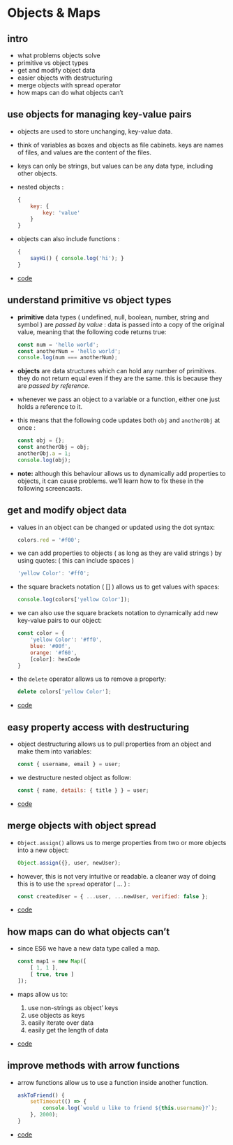 # Objects & Maps


## intro

-   what problems objects solve
-   primitive vs object types
-   get and modify object data
-   easier objects with destructuring
-   merge objects with spread operator
-   how maps can do what objects can&rsquo;t


## use objects for managing key-value pairs

-   objects are used to store unchanging, key-value data.
-   think of variables as boxes and objects as file cabinets. keys are names of files, and values are the content of the files.
-   keys can only be strings, but values can be any data type, including other objects.
-   nested objects :
    
    ```js
    {
        key: {
            key: 'value'
        }
    }
    ```

-   objects can also include functions :
    
    ```js
    {
        sayHi() { console.log('hi'); }
    }
    ```

-   [code](step_01/src/app.js)


## understand primitive vs object types

-   **primitive** data types ( undefined, null, boolean, number, string and symbol ) are *passed by value* : data is passed into a copy of the original value, meaning that the following code returns true:
    
    ```js
    const num = 'hello world';
    const anotherNum = 'hello world';
    console.log(num === anotherNum);
    ```

-   **objects** are data structures which can hold any number of primitives. they do not return equal even if they are the same. this is because they are *passed by reference*.
-   whenever we pass an object to a variable or a function, either one just holds a reference to it.
-   this means that the following code updates both `obj` and `anotherObj` at once :
    
    ```js
    const obj = {};
    const anotherObj = obj;
    anotherObj.a = 1;
    console.log(obj);
    ```

-   **note:** although this behaviour allows us to dynamically add properties to objects, it can cause problems. we&rsquo;ll learn how to fix these in the following screencasts.


## get and modify object data

-   values in an object can be changed or updated using the dot syntax:
    
    ```js
    colors.red = '#f00';
    ```

-   we can add properties to objects ( as long as they are valid strings ) by using quotes: ( this can include spaces )
    
    ```js
    'yellow Color': '#ff0';
    ```

-   the square brackets notation ( [] ) allows us to get values with spaces:
    
    ```js
    console.log(colors['yellow Color']);
    ```

-   we can also use the square brackets notation to dynamically add new key-value pairs to our object:
    
    ```js
    const color = {
        'yellow Color': '#ff0',
        blue: '#00f',
        orange: '#f60',
        [color]: hexCode
    }
    ```

-   the `delete` operator allows us to remove a property:
    
    ```js
    delete colors['yellow Color'];
    ```

-   [code](step_02/src/app.js)


## easy property access with destructuring

-   object destructuring allows us to pull properties from an object and make them into variables:
    
    ```js
    const { username, email } = user;
    ```

-   we destructure nested object as follow:
    
    ```js
    const { name, details: { title } } = user;
    ```

-   [code](step_03/src/app.js)


## merge objects with object spread

-   `Object.assign()` allows us to merge properties from two or more objects into a new object:
    
    ```js
    Object.assign({}, user, newUser);
    ```

-   however, this is not very intuitive or readable. a cleaner way of doing this is to use the `spread` operator ( &#x2026; ) :
    
    ```js
    const createdUser = { ...user, ...newUser, verified: false };
    ```

-   [code](step_04/src/app.js)


## how maps can do what objects can&rsquo;t

-   since ES6 we have a new data type called a map.
    
    ```js
    const map1 = new Map([
        [ 1, 1 ],
        [ true, true ]
    ]);
    ```

-   maps allow us to:
    1.  use non-strings as object&rsquo; keys
    2.  use objects as keys
    3.  easily iterate over data
    4.  easily get the length of data

-   [code](step_05/src/app.js)


## improve methods with arrow functions

-   arrow functions allow us to use a function inside another function.
    
    ```js
    askToFriend() {
        setTimeout(() => {
            console.log(`would u like to friend ${this.username}?`);
        }, 2000);
    }
    ```

-   [code](step_06/src/app.js)
